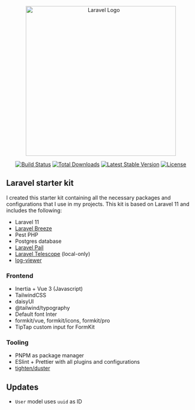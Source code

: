<p align="center"><a href="https://laravel.com" target="_blank"><img src="https://raw.githubusercontent.com/laravel/art/master/logo-lockup/5%20SVG/2%20CMYK/1%20Full%20Color/laravel-logolockup-cmyk-red.svg" width="400" alt="Laravel Logo"></a></p>

<p align="center">
<a href="https://github.com/laravel/framework/actions"><img src="https://github.com/laravel/framework/workflows/tests/badge.svg" alt="Build Status"></a>
<a href="https://packagist.org/packages/laravel/framework"><img src="https://img.shields.io/packagist/dt/laravel/framework" alt="Total Downloads"></a>
<a href="https://packagist.org/packages/laravel/framework"><img src="https://img.shields.io/packagist/v/laravel/framework" alt="Latest Stable Version"></a>
<a href="https://packagist.org/packages/laravel/framework"><img src="https://img.shields.io/packagist/l/laravel/framework" alt="License"></a>
</p>

## Laravel starter kit

I created this starter kit containing all the necessary packages and configurations that I use in my projects. This kit is based on Laravel 11 and includes the following:

-   Laravel 11
-   [Laravel Breeze](https://github.com/laravel/breeze)
-   Pest PHP
-   Postgres database
-   [Laravel Pail](https://github.com/laravel/pail)
-   [Laravel Telescope](https://laravel.com/docs/11.x/telescope#local-only-installation) (local-only)
-   [log-viewer](https://github.com/opcodesio/log-viewer)

### Frontend

-   Inertia + Vue 3 (Javascript)
-   TailwindCSS
-   daisyUI
-   @tailwind/typography
-   Default font Inter
-   formkit/vue, formkit/icons, formkit/pro
-   TipTap custom input for FormKit

### Tooling

-   PNPM as package manager
-   ESlint + Prettier with all plugins and configurations
-   [tighten/duster](https://github.com/tighten/duster)

## Updates

-   `User` model uses `uuid` as ID
